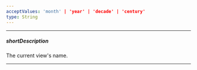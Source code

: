 ```yaml
---
acceptValues: 'month' | 'year' | 'decade' | 'century'
type: String
---
```

---
##### shortDescription
The current view's name.

---
